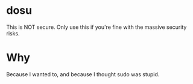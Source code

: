 # dosu
This is NOT secure. Only use this if you're fine with the massive security risks.

# Why
Because I wanted to, and because I thought sudo was stupid.

